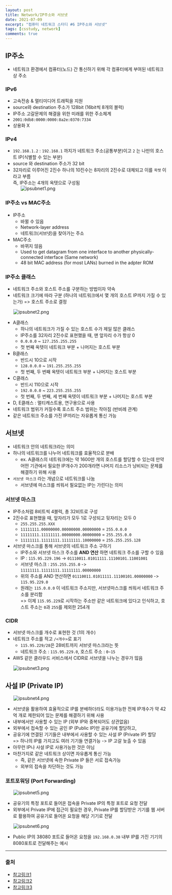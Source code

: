 ```yaml
---
layout: post
title: Network/IP주소와 서브넷
date: 2021-07-09
excerpt: "컴퓨터 네트워크 스터디 #6 IP주소와 서브넷"
tags: [csstudy, network]
comments: true
---
```


## IP주소
- 네트워크 환경에서 컴퓨터(노드) 간 통신하기 위해 각 컴퓨터에게 부여된 네트워크상 주소  

### IPv6
- 고속전송 & 멀티미디어 트래픽을 지원
- source와 destination 주소가 128bit (16bit씩 8개의 블럭)
- IP주소 고갈문제의 해결을 위한 미래를 위한 주소체계
- `2001:0db8:0000:0000:8a2e:0370:7334`
- 상용화 X

### IPv4
- `192.168.1.2` : `192.168.1` 까지가 네트워크 주소(공통부분)이고 `2` 는 나만의 호스트 IP(식별할 수 있는 부분)
- source 와 destination 주소가 32 bit
- 32자리로 이루어진 2진수
  하나의 10진수는 8자리의 2진수로 대체되고 이를 `옥텟` 이라고 부름  
  즉, IP주소는 4개의 옥텟으로 구성됨
  <div style="width:90% !important; margin:0 auto">
  <img src="/assets/img/ipsubnet1.png" alt="ipsubnet1.png">
  </div>
  
### IP주소 vs MAC주소
- IP주소
  - 바뀔 수 있음
  - Network-layer address
  - 네트워크(서브넷)을 찾아가는 주소
- MAC주소
  - 바뀌지 않음
  - Used to get datagram from one interface to another physically-connected interface (Same network)
  - 48 bit MAC address (for most LANs) burned in the adpter ROM

### IP주소 클래스
- 네트워크 주소와 호스트 주소를 구분하는 방법이자 약속
- 네트워크 크기에 따라 구분 (하나의 네트워크에서 몇 개의 호스트 IP까지 가질 수 있는가) => 호스트 주소로 결정

<div style="width:90% !important; margin:0 auto">
<img src="/assets/img/ipsubnet2.png" alt="ipsubnet2.png">
</div>

- A클래스
    - 하나의 네트워크가 가질 수 있는 호스트 수가 제일 많은 클래스
    - IP주소를 32자리 2진수로 표현했을 때, 맨 앞자리 수가 항상 0
    - `0.0.0.0` ~ `127.255.255.255`
    - 첫 번째 옥텟이 네트워크 부분 + 나머지는 호스트 부분
- B클래스
    - 반드시 10으로 시작
    - `128.0.0.0` ~ `191.255.255.255`
    - 첫 번째, 두 번째 옥텟이 네트워크 부분 + 나머지는 호스트 부분
- C클래스
    - 반드시 110으로 시작
    - `192.0.0.0` ~ `223.255.255.255`
    - 첫 번째, 두 번째, 세 번째 옥텟이 네트워크 부분 + 나머지는 호스트 부분
- D, E클래스 : 멀티캐스트용, 연구용으로 사용
- 네트워크 범위가 커질수록 호스트 주소 범위는 작아짐 (반비례 관계)
- 같은 네트워크 주소를 가진 IP끼리는 자유롭게 통신 가능

## 서브넷
- 네트워크 안의 네트워크라는 의미
- 하나의 네트워크를 나누어 네트워크를 효율적으로 분배
    - ex. A클래스의 네트워크에는 약 1600만 개의 호스트를 할당할 수 있는데 만약 어떤 기관에서 필요한 IP개수가
    200개라면 나머지 리소스가 낭비되는 문제를 해결하기 위해 사용
- `서브넷 마스크` 라는 개념으로 네트워크를 나눔
    - 서브넷에 마스크를 씌워서 필요없는 IP는 가린다는 의미

### 서브넷 마스크
- IP주소처럼 8비트씩 4블럭, 총 32비트로 구성
- 2진수로 표현했을 때, 앞자리가 모두 1로 구성되고 뒷자리는 모두 0
    - `255.255.255.XXX`
    - `11111111.00000000.00000000.00000000` = `255.0.0.0`
    - `11111111.11111111.00000000.00000000` = `255.255.0.0`
    - `11111111.11111111.11111111.10000000` = `255.255.255.128`
- 서브넷 마스크를 통해 서브넷의 네트워크 주소 구하기
    - IP주소와 서브넷 마스크 주소를 **AND 연산** 하면 네트워크 주소를 구할 수 있음
    - IP : `115.95.229.196` -> `01110011.01011111.11100101.11001001`
    - 서브넷 마스크 : `255.255.255.0` -> `11111111.11111111.11111111.00000000`
    - 위의 주소를 AND 연산하면 `01110011.01011111.11100101.00000000` -> `115.95.229.0`
    - 원래는 `115.0.0.0` 이 네트워크 주소지만, 서브넷마스크를 씌워서 네트워크 주소를 분리함  
    => 이제 `115.95.229`로 시작하는 주소만 같은 네트워크에 있다고 인식하고, 호스트 주소는 `0`과 `255`를 제외한 254개

### CIDR
- 서브넷 마스크를 개수로 표현한 것 (1의 개수)
- 네트워크 주소를 적고 `/<개수>`로 표기
    - `115.95.229/28`은 28비트까지 서브넷 마스크라는 뜻
    - 네트워크 주소 : `115.95.229.0`, 호스트 주소 : `0~15`
- AWS 같은 클라우드 서비스에서 CIDR로 서브넷을 나누는 경우가 많음
<div style="width:90% !important; margin:0 auto">
<img src="/assets/img/ipsubnet3.png" alt="ipsubnet3.png">
</div>

## 사설 IP (Private IP)
<div style="width:90% !important; margin:0 auto">
<img src="/assets/img/ipsubnet4.png" alt="ipsubnet4.png">
</div>

- 서브넷을 활용하여 효율적으로 IP를 분배하더라도 이용가능한 전체 IP개수가 약 42억 개로 제한되어 있는 문제를 해결하기 위해 사용
- 내부에서만 사용할 수 있는 IP (외부 IP와 중복되어도 상관없음)
- 외부에서 접속할 수 있는 공인 IP (Public IP)만 공유기에 할당하고, 
- 공유기에 연결된 기기들은 내부에서 사용할 수 있는 사설 IP (Private IP) 할당  
=> 하나의 IP를 가지고도 여러 기기들 연결가능 -> IP 고갈 늦출 수 있음
- 아무런 IP나 사설 IP로 사용가능한 것은 아님
- 마찬가지로 같은 네트워크 상이면 자유롭게 통신 가능
    - 즉, 같은 서브넷에 속한 Private IP 들은 서로 접속가능
    - 외부의 접속을 차단하는 것도 가능
    
### 포트포워딩 (Port Forwarding)
<div style="width:90% !important; margin:0 auto">
<img src="/assets/img/ipsubnet5.png" alt="ipsubnet5.png">
</div>

- 공유기의 특정 포트로 들어온 접속을 Private IP의 특정 포트로 요청 전달
- 외부에서 Private IP에 접근이 필요한 경우, Private IP를 할당받은 기기를 웹 서버로 활용하여
공유기로 들어온 요청을 해당 기기로 전달

<div style="width:90% !important; margin:0 auto">
<img src="/assets/img/ipsubnet6.png" alt="ipsubnet6.png">
</div>

- Public IP의 38080 포트로 들어온 요청을 `192.168.0.38` 내부 IP를 가진 기기의 8080포트로 전달해주는 예시

---

### 출처
- [참고링크1](https://sjquant.tistory.com/59)  
- [참고링크2](https://limkydev.tistory.com/168)  
- [참고링크3](https://limkydev.tistory.com/166)
